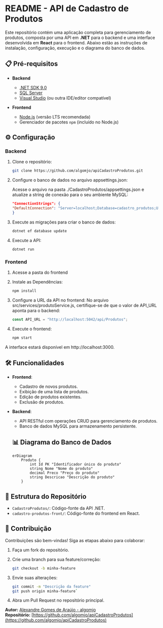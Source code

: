 # README - API de Cadastro de Produtos

Este repositório contém uma aplicação completa para gerenciamento de produtos, composta por uma API em **.NET** para o backend e uma interface desenvolvida em **React** para o frontend. Abaixo estão as instruções de instalação, configuração, execução e o diagrama do banco de dados.


## 📋 **Pré-requisitos**
- **Backend**
  - [.NET SDK 9.0](https://dotnet.microsoft.com/download/dotnet/9.0)
  - [SQL Server](https://www.microsoft.com/pt-br/sql-server/sql-server-downloads)
  - [Visual Studio](https://visualstudio.microsoft.com/pt-br/) (ou outra IDE/editor compatível)

- **Frontend**
  - [Node.js](https://nodejs.org/) (versão LTS recomendada)
  - Gerenciador de pacotes `npm` (incluído no Node.js)


## ⚙️ **Configuração**

### **Backend**
1. Clone o repositório:
   ```bash
   git clone https://github.com/algomjo/apiCadastroProdutos.git
   ```
  
2. Configure o banco de dados no arquivo appsettings.json:

    Acesse o arquivo na pasta ./CadastroProdutos/appsettings.json e atualize a string de conexão para o seu ambiente MySQL:
    ```json
    "ConnectionStrings": {
    "DefaultConnection": "Server=localhost;Database=cadastro_produtos;User=root;Password=sua_senha;"
    }
    ```
3. Execute as migrações para criar o banco de dados:
    ```bash
    dotnet ef database update
    ```

4. Execute a API:
    ```bash
    dotnet run
    ```

### **Frontend**
1. Acesse a pasta do frontend

2. Instale as Dependências:
    ```bash
    npm install
    ```

3. Configure a URL da API no frontend:
No arquivo src/services/produtoService.js, certifique-se de que o valor de API_URL aponta para o backend:
    ```javascript
    const API_URL = "http://localhost:5042/api/Produtos";
    ```

4. Execute o frontend:
    ```bash
    npm start
    ```

A interface estará disponível em http://localhost:3000.


## 🛠 **Funcionalidades**
- **Frontend**:
  - Cadastro de novos produtos. 
  - Exibição de uma lista de produtos.
  - Edição de produtos existentes.
  - Exclusão de produtos.

- **Backend**:
  - API RESTful com operações CRUD para gerenciamento de produtos.
  - Banco de dados MySQL para armazenamento persistente.

  ## 📊 Diagrama do Banco de Dados

    ```mermaid
    erDiagram
        Produto {
            int Id PK "Identificador único do produto"
            string Nome "Nome do produto"
            decimal Preco "Preço do produto"
            string Descricao "Descrição do produto"
        }

## 📂 **Estrutura do Repositório**
- `CadastroProdutos/`: Código-fonte da API .NET.
- `cadastro-produtos-front/`: Código-fonte do frontend em React.

## 🤝 **Contribuição**
Contribuições são bem-vindas! Siga as etapas abaixo para colaborar:
1. Faça um fork do repositório.
2. Crie uma branch para sua feature/correção:
   ```bash
   git checkout -b minha-feature

3. Envie suas alterações:
    ```bash
    git commit -m "Descrição da feature"
    git push origin minha-feature`
    ```

4. Abra um Pull Request no repositório principal.


**Autor:** [Alexandre Gomes de Araújo - algomjo](https://github.com/algomjo)  
**Repositório:** [https://github.com/algomjo/apiCadastroProdutos](https://github.com/algomjo/apiCadastroProdutos)
